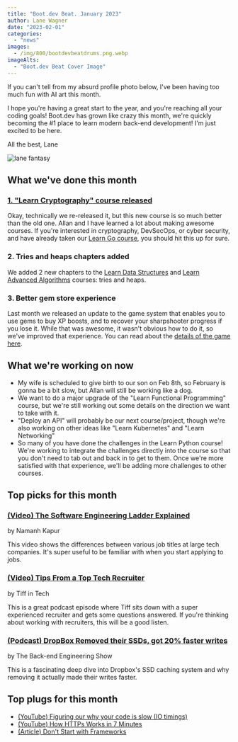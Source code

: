 ```yaml
---
title: "Boot.dev Beat. January 2023"
author: Lane Wagner
date: "2023-02-01"
categories:
  - "news"
images:
  - /img/800/bootdevbeatdrums.png.webp
imageAlts:
  - "Boot.dev Beat Cover Image"
---
```


If you can't tell from my absurd profile photo below, I've been having too much fun with AI art this month.

I hope you're having a great start to the year, and you're reaching all your coding goals! Boot.dev has grown like crazy this month, we're quickly becoming the #1 place to learn modern back-end development! I'm just excited to be here.

All the best, Lane

![lane fantasy](/img/800/lane_fantasy_warrior.jpeg.webp)

## What we've done this month

### [1. "Learn Cryptography" course released](https://www.boot.dev/courses/learn-cryptography-golang)

Okay, technically we re-released it, but this new course is so much better than the old one. Allan and I have learned a lot about making awesome courses. If you're interested in cryptography, DevSecOps, or cyber security, and have already taken our [Learn Go course](https://www.boot.dev/courses/learn-golang), you should hit this up for sure.

### 2. Tries and heaps chapters added

We added 2 new chapters to the [Learn Data Structures](https://www.boot.dev/courses/learn-data-structures-python) and [Learn Advanced Algorithms](https://www.boot.dev/courses/learn-algorithms-2-python) courses: tries and heaps.

### 3. Better gem store experience

Last month we released an update to the game system that enables you to use gems to buy XP boosts, and to recover your sharpshooter progress if you lose it. While that was awesome, it wasn't obvious how to do it, so we've improved that experience. You can read about the [details of the game here](https://blog.boot.dev/wiki/the-game/).

## What we're working on now

- My wife is scheduled to give birth to our son on Feb 8th, so February is gonna be a bit slow, but Allan will still be working like a dog.
- We want to do a major upgrade of the "Learn Functional Programming" course, but we're still working out some details on the direction we want to take with it.
- "Deploy an API" will probably be our next course/project, though we're also working on other ideas like "Learn Kubernetes" and "Learn Networking"
- So many of you have done the challenges in the Learn Python course! We're working to integrate the challenges directly into the course so that you don't need to tab out and back in to get to them. Once we're more satisfied with that experience, we'll be adding more challenges to other courses.

## Top picks for this month

### [(Video) The Software Engineering Ladder Explained](https://www.youtube.com/watch?v=mea5HZHekpw)

by Namanh Kapur

This video shows the differences between various job titles at large tech companies. It's super useful to be familiar with when you start applying to jobs.

### [(Video) Tips From a Top Tech Recruiter](https://www.youtube.com/watch?v=DTBs2aoGPro)

by Tiff in Tech

This is a great podcast episode where Tiff sits down with a super experienced recruiter and gets some questions answered. If you're thinking about working with recruiters, this will be a good listen.

### [(Podcast) DropBox Removed their SSDs, got 20% faster writes](https://podcasts.apple.com/us/podcast/dropbox-removed-their-ssds-got-20-faster-writes/id1330350799?i=1000596267357)

by The Back-end Engineering Show

This is a fascinating deep dive into Dropbox's SSD caching system and why removing it actually made their writes faster.

## Top plugs for this month

- [(YouTube) Figuring our why your code is slow (IO timings)](https://www.youtube.com/watch?v=63Uo9Z_72M8)
- [(YouTube) How HTTPs Works in 7 Minutes](https://www.youtube.com/watch?v=0kwLpf6ms94)
- [(Article) Don't Start with Frameworks](https://blog.boot.dev/backend/dont-start-with-frameworks/)
